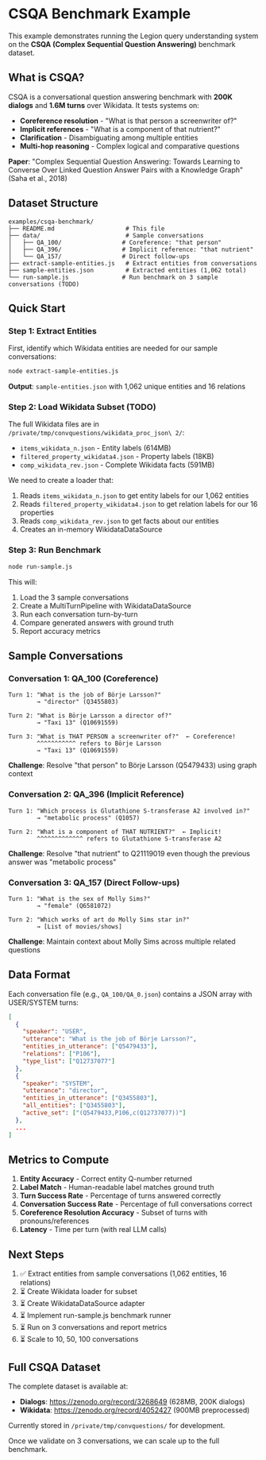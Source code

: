 # CSQA Benchmark Example

This example demonstrates running the Legion query understanding system on the **CSQA (Complex Sequential Question Answering)** benchmark dataset.

## What is CSQA?

CSQA is a conversational question answering benchmark with **200K dialogs** and **1.6M turns** over Wikidata. It tests systems on:

- **Coreference resolution** - "What is that person a screenwriter of?"
- **Implicit references** - "What is a component of that nutrient?"
- **Clarification** - Disambiguating among multiple entities
- **Multi-hop reasoning** - Complex logical and comparative questions

**Paper**: "Complex Sequential Question Answering: Towards Learning to Converse Over Linked Question Answer Pairs with a Knowledge Graph" (Saha et al., 2018)

## Dataset Structure

```
examples/csqa-benchmark/
├── README.md                    # This file
├── data/                        # Sample conversations
│   ├── QA_100/                 # Coreference: "that person"
│   ├── QA_396/                 # Implicit reference: "that nutrient"
│   └── QA_157/                 # Direct follow-ups
├── extract-sample-entities.js   # Extract entities from conversations
├── sample-entities.json         # Extracted entities (1,062 total)
└── run-sample.js               # Run benchmark on 3 sample conversations (TODO)
```

## Quick Start

### Step 1: Extract Entities

First, identify which Wikidata entities are needed for our sample conversations:

```bash
node extract-sample-entities.js
```

**Output**: `sample-entities.json` with 1,062 unique entities and 16 relations

### Step 2: Load Wikidata Subset (TODO)

The full Wikidata files are in `/private/tmp/convquestions/wikidata_proc_json\ 2/`:
- `items_wikidata_n.json` - Entity labels (614MB)
- `filtered_property_wikidata4.json` - Property labels (18KB)
- `comp_wikidata_rev.json` - Complete Wikidata facts (591MB)

We need to create a loader that:
1. Reads `items_wikidata_n.json` to get entity labels for our 1,062 entities
2. Reads `filtered_property_wikidata4.json` to get relation labels for our 16 properties
3. Reads `comp_wikidata_rev.json` to get facts about our entities
4. Creates an in-memory WikidataDataSource

### Step 3: Run Benchmark

```bash
node run-sample.js
```

This will:
1. Load the 3 sample conversations
2. Create a MultiTurnPipeline with WikidataDataSource
3. Run each conversation turn-by-turn
4. Compare generated answers with ground truth
5. Report accuracy metrics

## Sample Conversations

### Conversation 1: QA_100 (Coreference)

```
Turn 1: "What is the job of Börje Larsson?"
        → "director" (Q3455803)

Turn 2: "What is Börje Larsson a director of?"
        → "Taxi 13" (Q10691559)

Turn 3: "What is THAT PERSON a screenwriter of?"  ← Coreference!
        ^^^^^^^^^^^ refers to Börje Larsson
        → "Taxi 13" (Q10691559)
```

**Challenge**: Resolve "that person" to Börje Larsson (Q5479433) using graph context

### Conversation 2: QA_396 (Implicit Reference)

```
Turn 1: "Which process is Glutathione S-transferase A2 involved in?"
        → "metabolic process" (Q1057)

Turn 2: "What is a component of THAT NUTRIENT?"  ← Implicit!
        ^^^^^^^^^^^^^ refers to Glutathione S-transferase A2
```

**Challenge**: Resolve "that nutrient" to Q21119019 even though the previous answer was "metabolic process"

### Conversation 3: QA_157 (Direct Follow-ups)

```
Turn 1: "What is the sex of Molly Sims?"
        → "female" (Q6581072)

Turn 2: "Which works of art do Molly Sims star in?"
        → [List of movies/shows]
```

**Challenge**: Maintain context about Molly Sims across multiple related questions

## Data Format

Each conversation file (e.g., `QA_100/QA_0.json`) contains a JSON array with USER/SYSTEM turns:

```json
[
  {
    "speaker": "USER",
    "utterance": "What is the job of Börje Larsson?",
    "entities_in_utterance": ["Q5479433"],
    "relations": ["P106"],
    "type_list": ["Q12737077"]
  },
  {
    "speaker": "SYSTEM",
    "utterance": "director",
    "entities_in_utterance": ["Q3455803"],
    "all_entities": ["Q3455803"],
    "active_set": ["(Q5479433,P106,c(Q12737077))"]
  },
  ...
]
```

## Metrics to Compute

1. **Entity Accuracy** - Correct entity Q-number returned
2. **Label Match** - Human-readable label matches ground truth
3. **Turn Success Rate** - Percentage of turns answered correctly
4. **Conversation Success Rate** - Percentage of full conversations correct
5. **Coreference Resolution Accuracy** - Subset of turns with pronouns/references
6. **Latency** - Time per turn (with real LLM calls)

## Next Steps

1. ✅ Extract entities from sample conversations (1,062 entities, 16 relations)
2. ⏳ Create Wikidata loader for subset
3. ⏳ Create WikidataDataSource adapter
4. ⏳ Implement run-sample.js benchmark runner
5. ⏳ Run on 3 conversations and report metrics
6. ⏳ Scale to 10, 50, 100 conversations

## Full CSQA Dataset

The complete dataset is available at:
- **Dialogs**: https://zenodo.org/record/3268649 (628MB, 200K dialogs)
- **Wikidata**: https://zenodo.org/record/4052427 (900MB preprocessed)

Currently stored in `/private/tmp/convquestions/` for development.

Once we validate on 3 conversations, we can scale up to the full benchmark.
